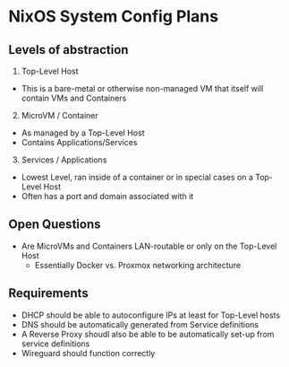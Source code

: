 # NixOS System Config Plans

## Levels of abstraction
1. Top-Level Host
  * This is a bare-metal or otherwise non-managed VM that itself will contain VMs and Containers
2. MicroVM / Container
  * As managed by a Top-Level Host
  * Contains Applications/Services
3. Services / Applications
  * Lowest Level, ran inside of a container or in special cases on a Top-Level Host
  * Often has a port and domain associated with it

## Open Questions
* Are MicroVMs and Containers LAN-routable or only on the Top-Level Host
  * Essentially Docker vs. Proxmox networking architecture


## Requirements
* DHCP should be able to autoconfigure IPs at least for Top-Level hosts
* DNS should be automatically generated from Service definitions
* A Reverse Proxy shoudl also be able to be automatically set-up from service definitions
* Wireguard should function correctly

